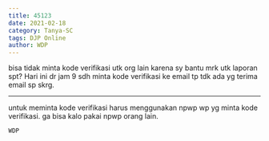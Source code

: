 ```yaml
---
title: 45123
date: 2021-02-18
category: Tanya-SC
tags: DJP Online
author: WDP
---
```


bisa tidak minta kode verifikasi utk org lain karena sy bantu mrk utk laporan spt? Hari ini dr jam 9 sdh minta kode verifikasi ke email tp tdk ada yg terima email sp skrg.

---

untuk meminta kode verifikasi harus menggunakan npwp wp yg minta kode verifikasi. ga bisa kalo pakai npwp orang lain.

`WDP`
